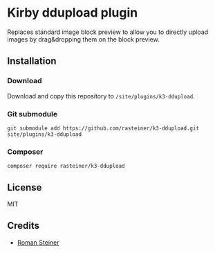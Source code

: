 # Kirby ddupload plugin

Replaces standard image block preview to allow you to directly upload images by drag&dropping them on the block preview.

## Installation

### Download

Download and copy this repository to `/site/plugins/k3-ddupload`.

### Git submodule

```
git submodule add https://github.com/rasteiner/k3-ddupload.git site/plugins/k3-ddupload
```

### Composer

```
composer require rasteiner/k3-ddupload
```

## License

MIT

## Credits

- [Roman Steiner](https://getkirby.com/plugins/rasteiner)
